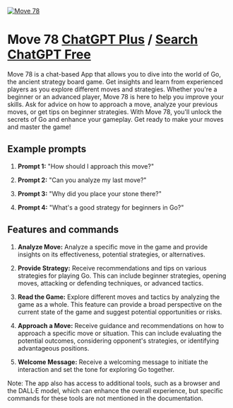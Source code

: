 
[![Move 78](https://files.oaiusercontent.com/file-qkqrXvt8QkAujAkSkSquIKTU?se=2123-10-19T04%3A44%3A08Z&sp=r&sv=2021-08-06&sr=b&rscc=max-age%3D31536000%2C%20immutable&rscd=attachment%3B%20filename%3Ddbae06a7-99af-4e87-8832-738a6736e65d.png&sig=CKZq7%2B8wUxoL%2BJhNccz2Sh/0fZocewMYM/l2McE3gFg%3D)](https://chat.openai.com/g/g-NMo7ijQrp-move-78)

# Move 78 [ChatGPT Plus](https://chat.openai.com/g/g-NMo7ijQrp-move-78) / [Search ChatGPT Free](https://gptcall.net/index.html#/?search=Move%2078)

Move 78 is a chat-based App that allows you to dive into the world of Go, the ancient strategy board game. Get insights and learn from experienced players as you explore different moves and strategies. Whether you're a beginner or an advanced player, Move 78 is here to help you improve your skills. Ask for advice on how to approach a move, analyze your previous moves, or get tips on beginner strategies. With Move 78, you'll unlock the secrets of Go and enhance your gameplay. Get ready to make your moves and master the game!

## Example prompts

1. **Prompt 1:** "How should I approach this move?"

2. **Prompt 2:** "Can you analyze my last move?"

3. **Prompt 3:** "Why did you place your stone there?"

4. **Prompt 4:** "What's a good strategy for beginners in Go?"

## Features and commands

1. **Analyze Move:** Analyze a specific move in the game and provide insights on its effectiveness, potential strategies, or alternatives.

2. **Provide Strategy:** Receive recommendations and tips on various strategies for playing Go. This can include beginner strategies, opening moves, attacking or defending techniques, or advanced tactics.

3. **Read the Game:** Explore different moves and tactics by analyzing the game as a whole. This feature can provide a broad perspective on the current state of the game and suggest potential opportunities or risks.

4. **Approach a Move:** Receive guidance and recommendations on how to approach a specific move or situation. This can include evaluating the potential outcomes, considering opponent's strategies, or identifying advantageous positions.

5. **Welcome Message:** Receive a welcoming message to initiate the interaction and set the tone for exploring Go together.

Note: The app also has access to additional tools, such as a browser and the DALL·E model, which can enhance the overall experience, but specific commands for these tools are not mentioned in the documentation.


